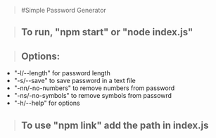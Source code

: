> #Simple Password Generator

> ## To run, "npm start" or "node index.js"

> ## Options:

- "-l/--length" for password length
- "-s/--save" to save password in a text file
- "-nn/-no-numbers" to remove numbers from password
- "-ns/-no-symbols" to remove symbols from passowrd
- "-h/--help" for options

> ## To use "npm link" add the path in index.js
